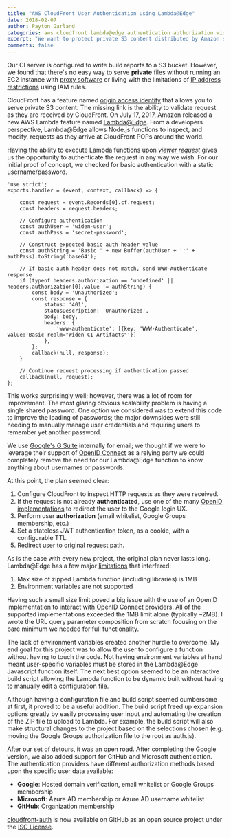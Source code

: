 ```yaml
---
title: "AWS CloudFront User Authentication using Lambda@Edge"
date: 2018-02-07
author: Payton Garland
categories: aws cloudfront lambda@edge authentication authorization widen
excerpt: "We want to protect private S3 content distributed by Amazon's CloudFront service, but we don't want to run a proxy server to authenticate requests. I'll explain the development process of creating a dynamic Lambda function that authenticates viewer requests utilizing the AWS CloudFront feature, Lambda@Edge."
comments: false
---
```


Our CI server is configured to write build reports to a S3 bucket. However, we found that there's no easy way to serve __private__ files without running an EC2 instance with [proxy software](https://github.com/jcomo/s3-proxy) or living with the limitations of [IP address restrictions](https://pete.wtf/2012/05/01/how-to-setup-aws-s3-access-from-specific-ips/) using IAM rules.

CloudFront has a feature named [origin access identity](http://docs.aws.amazon.com/AmazonCloudFront/latest/DeveloperGuide/private-content-restricting-access-to-s3.html#private-content-creating-oai-console) that allows you to serve private S3 content. The missing link is the ability to validate request as they are received by CloudFront. On July 17, 2017, Amazon released a new AWS Lambda feature named [Lambda@Edge](https://docs.aws.amazon.com/lambda/latest/dg/lambda-edge.html). From a developers perspective, Lambda@Edge allows Node.js functions to inspect, and modify, requests as they arrive at CloudFront POPs around the world.

Having the ability to execute Lambda functions upon *[viewer request](https://docs.aws.amazon.com/AmazonCloudFront/latest/DeveloperGuide/lambda-cloudfront-trigger-events.html)* gives us the opportunity to authenticate the request in any way we wish. For our initial proof of concept, we checked for basic authentication with a static username/password.

```
'use strict';
exports.handler = (event, context, callback) => {

    const request = event.Records[0].cf.request;
    const headers = request.headers;

    // Configure authentication
    const authUser = 'widen-user';
    const authPass = 'secret-password';

    // Construct expected basic auth header value
    const authString = 'Basic ' + new Buffer(authUser + ':' + authPass).toString('base64');

    // If basic auth header does not match, send WWW-Authenticate response
    if (typeof headers.authorization == 'undefined' || headers.authorization[0].value != authString) {
        const body = 'Unauthorized';
        const response = {
            status: '401',
            statusDescription: 'Unauthorized',
            body: body,
            headers: {
                'www-authenticate': [{key: 'WWW-Authenticate', value:'Basic realm="Widen CI Artifacts"'}]
            },
        };
        callback(null, response);
    }

    // Continue request processing if authentication passed
    callback(null, request);
};
```

This works surprisingly well; however, there was a lot of room for improvement. The most glaring obvious scalability problem is having a single shared password. One option we considered was to extend this code to improve the loading of passwords; the major downsides were still needing to manually manage user credentials and requiring users to remember yet another password.

We use [Google's G Suite](https://gsuite.google.com/) internally for email; we thought if we were to leverage their support of [OpenID Connect](http://openid.net/connect/) as a relying party we could completely remove the need for our Lambda@Edge function to know anything about usernames or passwords.

At this point, the plan seemed clear:

1. Configure CloudFront to inspect HTTP requests as they were received.
2. If the request is not already __authenticated__, use one of the many [OpenID implementations](http://openid.net/developers/certified/) to redirect the user to the Google login UX.
5. Perform user __authorization__ (email whitelist, Google Groups membership, etc.)
3. Set a stateless JWT authentication token, as a cookie, with a configurable TTL.
4. Redirect user to original request path.

As is the case with every new project, the original plan never lasts long. Lambda@Edge has a few major [limitations](https://docs.aws.amazon.com/AmazonCloudFront/latest/DeveloperGuide/cloudfront-limits.html#limits-lambda-at-edge) that interfered:

1. Max size of zipped Lambda function (including libraries) is 1MB
2. Environment variables are not supported

Having such a small size limit posed a big issue with the use of an OpenID implementation to interact with OpenID Connect providers. All of the supported implementations exceeded the 1MB limit alone (typically ~2MB). I wrote the URL query parameter composition from scratch focusing on the bare minimum we needed for full functionality.

The lack of environment variables created another hurdle to overcome. My end goal for this project was to allow the user to configure a function without having to touch the code. Not having environment variables at hand meant user-specific variables must be stored in the Lambda@Edge Javascript function itself. The next best option seemed to be an interactive build script allowing the Lambda function to be dynamic built without having to manually edit a configuration file.

Although having a configuration file and build script seemed cumbersome at first, it proved to be a useful addition. The build script freed up expansion options greatly by easily processing user input and automating the creation of the ZIP file to upload to Lambda. For example, the build script will also make structural changes to the project based on the selections chosen (e.g. moving the Google Groups authorization file to the root as auth.js).

After our set of detours, it was an open road. After completing the Google version, we also added support for GitHub and Microsoft authentication. The authentication providers have different authorization methods based upon the specific user data available:

  - **Google**: Hosted domain verification, email whitelist or Google Groups membership
  - **Microsoft**: Azure AD membership or Azure AD username whitelist
  - **GitHub**: Organization membership

[cloudfront-auth](https://github.com/widen/cloudfront-auth) is now available on GitHub as an open source project under the [ISC License](https://opensource.org/licenses/ISC).



